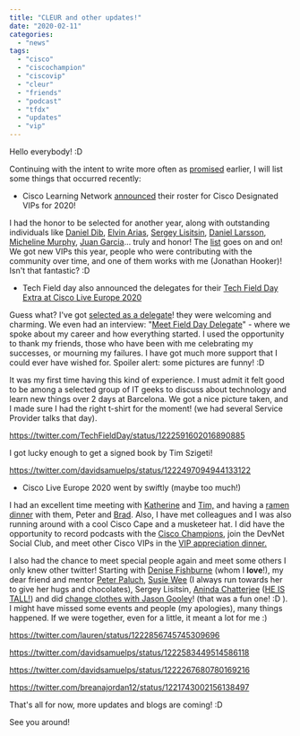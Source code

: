 ```yaml
---
title: "CLEUR and other updates!"
date: "2020-02-11"
categories: 
  - "news"
tags: 
  - "cisco"
  - "ciscochampion"
  - "ciscovip"
  - "cleur"
  - "friends"
  - "podcast"
  - "tfdx"
  - "updates"
  - "vip"
---
```


Hello everybody! :D

Continuing with the intent to write more often as [promised](https://recurseit.wordpress.com/2020/01/05/new-year-resolution/) earlier, I will list some things that occurred recently:

- Cisco Learning Network [announced](https://learningnetwork.cisco.com/blogs/community_cafe/2020/01/22/cisco-vip-announcement-for-2020) their roster for Cisco Designated VIPs for 2020!

I had the honor to be selected for another year, along with outstanding individuals like [Daniel Dib](https://twitter.com/danieldibswe), [Elvin Arias](https://twitter.com/eeariass), [Sergey Lisitsin](https://twitter.com/lisitsin_sergey), [Daniel Larsson](https://twitter.com/Daniel_CLN), [Micheline Murphy](https://twitter.com/MichyfishMurphy), [Juan Garcia](https://twitter.com/n3twr)... truly and honor! The [list](https://learningnetwork.cisco.com/community/about/cisco-designated-vips) goes on and on! We got new VIPs this year, people who were contributing with the community over time, and one of them works with me (Jonathan Hooker)! Isn't that fantastic? :D

- Tech Field day also announced the delegates for their [Tech Field Day Extra at Cisco Live Europe 2020](https://techfieldday.com/event/cleur20/)

Guess what? I've got [selected as a delegate](https://techfieldday.com/people/david-penaloza-seijas/)! they were welcoming and charming. We even had an interview: "[Meet Field Day Delegate](https://gestaltit.com/tech-field-day/zuramel/meet-field-day-delegate-david-samuel-penaloza-seijas/)" - where we spoke about my career and how everything started. I used the opportunity to thank my friends, those who have been with me celebrating my successes, or mourning my failures. I have got much more support that I could ever have wished for. Spoiler alert: some pictures are funny! :D

It was my first time having this kind of experience. I must admit it felt good to be among a selected group of IT geeks to discuss about technology and learn new things over 2 days at Barcelona. We got a nice picture taken, and I made sure I had the right t-shirt for the moment! (we had several Service Provider talks that day).

https://twitter.com/TechFieldDay/status/1222591602016890885

I got lucky enough to get a signed book by Tim Szigeti!

https://twitter.com/davidsamuelps/status/1222497094944133122

- Cisco Live Europe 2020 went by swiftly (maybe too much!)

I had an excellent time meeting with [Katherine](https://twitter.com/kmcnam1) and [Tim,](https://twitter.com/juangolbez) and having a [ramen dinner](https://twitter.com/juangolbez/status/1222276072785481728) with them, Peter and [Brad](https://twitter.com/BradEdgeworth). Also, I have met colleagues and I was also running around with a cool Cisco Cape and a musketeer hat. I did have the opportunity to record podcasts with the [Cisco Champions](https://twitter.com/lauren/status/1222056855171751936), join the DevNet Social Club, and meet other Cisco VIPs in the [VIP appreciation dinner.](https://twitter.com/Cisco_Support/status/1222577691250982912)

I also had the chance to meet special people again and meet some others I only knew other twitter! Starting with [Denise Fishburne](https://twitter.com/DeniseFishburne) (whom I **love**!), my dear friend and mentor [Peter Paluch](https://twitter.com/Peter_Paluch), [Susie Wee](https://twitter.com/susiewee/status/1221957816296054785) (I always run towards her to give her hugs and chocolates), Sergey Lisitsin, [Aninda Chatterjee](https://twitter.com/aninchat) ([HE IS TALL!](https://twitter.com/davidsamuelps/status/1222267271206391810)) and did [change clothes with Jason Gooley](https://twitter.com/davidsamuelps/status/1221821873241149445)! (that was a fun one! :D ). I might have missed some events and people (my apologies), many things happened. If we were together, even for a little, it meant a lot for me :)

https://twitter.com/lauren/status/1222856745745309696

https://twitter.com/davidsamuelps/status/1222583449514586118

https://twitter.com/davidsamuelps/status/1222267680780169216

https://twitter.com/breanajordan12/status/1221743002156138497

That's all for now, more updates and blogs are coming! :D

See you around!
